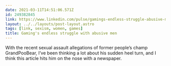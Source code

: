 ```yaml
---
date: 2021-03-11T14:51:06.571Z
id: 249382845
link: https://www.linkedin.com/pulse/gamings-endless-struggle-abusive-men-colin-campbell/
layout: ../../layouts/post-layout.astro
tags: [link, sexism, women, games]
title: Gaming's endless struggle with abusive men
---
```


With the recent sexual assault allegations of former people’s champ GrandPooBear, I’ve been thinking a lot about his sudden heel turn, and I think this article hits him on the nose with a newspaper.
